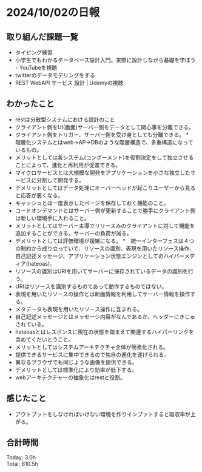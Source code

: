 # 2024/10/02の日報
## 取り組んだ課題一覧
* タイピング練習
* 小学生でもわかるデータベース設計入門。実際に設計しながら基礎を学ぼう - YouTubeを視聴
* twitterのデータモデリングをする
* REST WebAPI サービス 設計 | Udemyの視聴
## わかったこと
*  restは分散型システムにおける設計のこと
*  クライアント側をUI(画面)サーバー側をデータとして関心事を分離できる。
  *  クライアント側をトリガー、サーバー側を受け身としても分離できる。
*　階層化システムとはweb→AP→DBのような階層構造で、多重構造になっているもの。
  *  メリットとしては各システム(コンポーメント)を役割決定をして独立させることによって、進化と再利用が促進できる。
  *  マイクロサービスとは大規模な開発をアプリケーションを小さな独立したサービスに分割して開発する。
  *  デメリットとしてはデータ処理にオーバーヘッドが起こりユーザーから見ると応答が悪くなる。
*  キャッシュとは一度表示したページを保存しておく機能のこと。
*  コードオンデマンドとはサーバー側が更新することで勝手にクライアント側は新しい環境手に入れること。
  *  メリットとしてはサーバー主導でリリースみのクライアントに対して機能を追加することができる。サーバーの負荷が減る。
  *  デメリットとしては評価環境が複雑になる。
*　統一インターフェスは４つの制約から成り立っていて、リソースの識別、表現を用いたリソース操作、自己記述メッセージ、アプリケーション状態エンジンとしてのハイパーメディア(hateoas)。
  *  リソースの識別はURIを用いてサーバーに保存されているデータの識別を行う。
  *  URIはリソースを識別するものであって動作するものではない。
  *  表現を用いたリソースの操作とは断面情報を利用してサーバー情報を操作する。
  *  メタデータも表現を用いたリソース操作に含まれる。
  *  自己記述メッセージとはメッセージ内容がなんであるか、ヘッダーにきじゅされている。
  *  hateoasとはレスポンスに現在の状態を踏まえて関連するハイパーリンクを含めてくだいとうこと。
  *  メリットとしてはシステムアーキテクチャ全体が簡素化される。
  *  提供できるサービスに集中できるので独自の進化を遂げられる。
  *  異なるブラウザでも同じような画像を提供できる。
  *  デメリットとしては標準化により効率が低下する。
*  webアーキテクチャーの抽象化はrestと役割。  
    
## 感じたこと
*  アウトプットをしなければいけない環境を作りインプットすると吸収率が上がる。
## 合計時間  
Today: 3.0h<br>
Total: 810.5h
